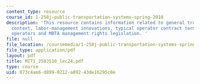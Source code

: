 ```yaml
---
content_type: resource
course_id: 1-258j-public-transportation-systems-spring-2010
description: 'This resource contains information related to general transit labor
  context, labor-management innovations, typical operator contract terms, part-time
  operators and MBTA management rights legislation. '
file: null
file_location: /coursemedia/1-258j-public-transportation-systems-spring-2010/873c4ae6d8990212a89243de16295c8e_MIT1_258JS10_lec24.pdf
file_type: application/pdf
layout: pdf
title: MIT1_258JS10_lec24.pdf
type: course
uid: 873c4ae6-d899-0212-a892-43de16295c8e
---
```


